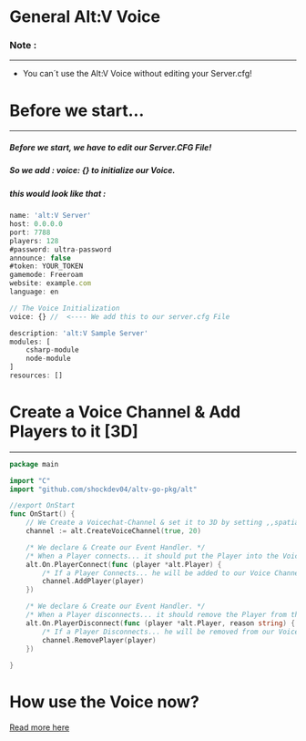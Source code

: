 # General Alt:V Voice

### Note :
______________________________
- You can´t use the Alt:V Voice without editing your Server.cfg!

# Before we start...
___________________________________________

##### Before we start, we have to edit our Server.CFG File!
##### So we add : voice: {} to initialize our Voice.
##### this would look like that :
```javascript
name: 'alt:V Server'
host: 0.0.0.0
port: 7788
players: 128
#password: ultra-password
announce: false
#token: YOUR_TOKEN
gamemode: Freeroam
website: example.com
language: en

// The Voice Initialization
voice: {} //  <---- We add this to our server.cfg File

description: 'alt:V Sample Server'
modules: [ 
	csharp-module
	node-module
]
resources: []
```

# Create a Voice Channel & Add Players to it [3D]
_____________________________________________________
```go
package main

import "C"
import "github.com/shockdev04/altv-go-pkg/alt"

//export OnStart
func OnStart() {
	// We Create a Voicechat-Channel & set it to 3D by setting ,,spatial" to true.
	channel := alt.CreateVoiceChannel(true, 20)

	/* We declare & Create our Event Handler. */
	/* When a Player connects... it should put the Player into the VoiceChannel. */
	alt.On.PlayerConnect(func (player *alt.Player) {
		/* If a Player Connects... he will be added to our Voice Channel. */
		channel.AddPlayer(player)
    })

	/* We declare & Create our Event Handler. */
	/* When a Player disconnects... it should remove the Player from the VoiceChannel. */
	alt.On.PlayerDisconnect(func (player *alt.Player, reason string) {
		/* If a Player Disconnects... he will be removed from our Voice Channel. */
		channel.RemovePlayer(player)
    })
	
}
```
# How use the Voice now?
[Read more here](https://docs.altv.mp/cs/articles/voice.html#open-your-altv-and-go-to-the-header-point-called-settings)